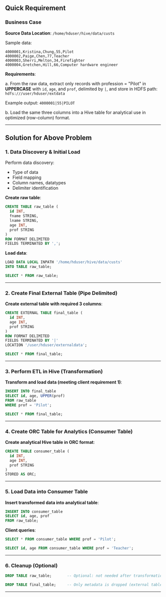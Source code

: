 
## Quick Requirement

### Business Case

**Source Data Location**:
`/home/hduser/hive/data/custs`

Sample data:

```
4000001,Kristina,Chung,55,Pilot
4000002,Paige,Chen,77,Teacher
4000003,Sherri,Melton,34,Firefighter
4000004,Gretchen,Hill,66,Computer hardware engineer
```

**Requirements**:

a. From the raw data, extract only records with profession = "Pilot" in **UPPERCASE** with `id`, `age`, and `prof`, delimited by `|`, and store in HDFS path:
`hdfs:///user/hduser/extdata`

Example output:
`4000001|55|PILOT`

b. Load the same three columns into a Hive table for analytical use in optimized (row-column) format.

---

## Solution for Above Problem

### 1. Data Discovery & Initial Load

Perform data discovery:

* Type of data
* Field mapping
* Column names, datatypes
* Delimiter identification

**Create raw table**:

```sql
CREATE TABLE raw_table (
  id INT,
  fname STRING,
  lname STRING,
  age INT,
  prof STRING
)
ROW FORMAT DELIMITED 
FIELDS TERMINATED BY ',';
```

**Load data**:

```sql
LOAD DATA LOCAL INPATH '/home/hduser/hive/data/custs' 
INTO TABLE raw_table;

SELECT * FROM raw_table;
```

---

### 2. Create Final External Table (Pipe Delimited)

**Create external table with required 3 columns**:

```sql
CREATE EXTERNAL TABLE final_table (
  id INT,
  age INT,
  prof STRING
)
ROW FORMAT DELIMITED 
FIELDS TERMINATED BY '|'
LOCATION '/user/hduser/externaldata';

SELECT * FROM final_table;
```

---

### 3. Perform ETL in Hive (Transformation)

**Transform and load data (meeting client requirement 1)**:

```sql
INSERT INTO final_table
SELECT id, age, UPPER(prof)
FROM raw_table
WHERE prof = 'Pilot';

SELECT * FROM final_table;
```

---

### 4. Create ORC Table for Analytics (Consumer Table)

**Create analytical Hive table in ORC format**:

```sql
CREATE TABLE consumer_table (
  id INT,
  age INT,
  prof STRING
)
STORED AS ORC;
```

---

### 5. Load Data into Consumer Table

**Insert transformed data into analytical table**:

```sql
INSERT INTO consumer_table
SELECT id, age, prof
FROM raw_table;
```

**Client queries**:

```sql
SELECT * FROM consumer_table WHERE prof = 'Pilot';

SELECT id, age FROM consumer_table WHERE prof = 'Teacher';
```

---

### 6. Cleanup (Optional)

```sql
DROP TABLE raw_table;       -- Optional: not needed after transformation is complete

DROP TABLE final_table;     -- Only metadata is dropped (external table)
```

---
